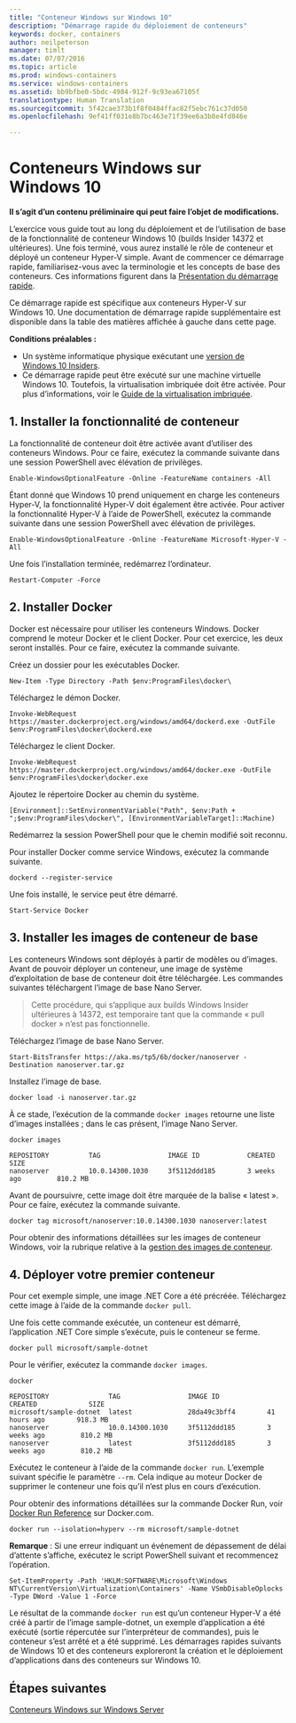 ```yaml
---
title: "Conteneur Windows sur Windows 10"
description: "Démarrage rapide du déploiement de conteneurs"
keywords: docker, containers
author: neilpeterson
manager: timlt
ms.date: 07/07/2016
ms.topic: article
ms.prod: windows-containers
ms.service: windows-containers
ms.assetid: bb9bfbe0-5bdc-4984-912f-9c93ea67105f
translationtype: Human Translation
ms.sourcegitcommit: 5f42cae373b1f8f0484ffac82f5ebc761c37d050
ms.openlocfilehash: 9ef41ff031e8b7bc463e71f39ee6a3b8e4fd846e

---
```


# Conteneurs Windows sur Windows 10

**Il s’agit d’un contenu préliminaire qui peut faire l’objet de modifications.** 

L’exercice vous guide tout au long du déploiement et de l’utilisation de base de la fonctionnalité de conteneur Windows 10 (builds Insider 14372 et ultérieures). Une fois terminé, vous aurez installé le rôle de conteneur et déployé un conteneur Hyper-V simple. Avant de commencer ce démarrage rapide, familiarisez-vous avec la terminologie et les concepts de base des conteneurs. Ces informations figurent dans la [Présentation du démarrage rapide](./quick_start.md). 

Ce démarrage rapide est spécifique aux conteneurs Hyper-V sur Windows 10. Une documentation de démarrage rapide supplémentaire est disponible dans la table des matières affichée à gauche dans cette page.

**Conditions préalables :**

- Un système informatique physique exécutant une [version de Windows 10 Insiders](https://insider.windows.com/).   
- Ce démarrage rapide peut être exécuté sur une machine virtuelle Windows 10. Toutefois, la virtualisation imbriquée doit être activée. Pour plus d’informations, voir le [Guide de la virtualisation imbriquée](https://msdn.microsoft.com/en-us/virtualization/hyperv_on_windows/user_guide/nesting).

## 1. Installer la fonctionnalité de conteneur

La fonctionnalité de conteneur doit être activée avant d’utiliser des conteneurs Windows. Pour ce faire, exécutez la commande suivante dans une session PowerShell avec élévation de privilèges. 

```none
Enable-WindowsOptionalFeature -Online -FeatureName containers -All
```

Étant donné que Windows 10 prend uniquement en charge les conteneurs Hyper-V, la fonctionnalité Hyper-V doit également être activée. Pour activer la fonctionnalité Hyper-V à l’aide de PowerShell, exécutez la commande suivante dans une session PowerShell avec élévation de privilèges.

```none
Enable-WindowsOptionalFeature -Online -FeatureName Microsoft-Hyper-V -All
```

Une fois l’installation terminée, redémarrez l’ordinateur.

```none
Restart-Computer -Force
```

## 2. Installer Docker

Docker est nécessaire pour utiliser les conteneurs Windows. Docker comprend le moteur Docker et le client Docker. Pour cet exercice, les deux seront installés. Pour ce faire, exécutez la commande suivante. 

Créez un dossier pour les exécutables Docker.

```none
New-Item -Type Directory -Path $env:ProgramFiles\docker\
```

Téléchargez le démon Docker.

```none
Invoke-WebRequest https://master.dockerproject.org/windows/amd64/dockerd.exe -OutFile $env:ProgramFiles\docker\dockerd.exe
```

Téléchargez le client Docker.

```none
Invoke-WebRequest https://master.dockerproject.org/windows/amd64/docker.exe -OutFile $env:ProgramFiles\docker\docker.exe
```

Ajoutez le répertoire Docker au chemin du système.

```none
[Environment]::SetEnvironmentVariable("Path", $env:Path + ";$env:ProgramFiles\docker\", [EnvironmentVariableTarget]::Machine)
```

Redémarrez la session PowerShell pour que le chemin modifié soit reconnu.

Pour installer Docker comme service Windows, exécutez la commande suivante.

```none
dockerd --register-service
```

Une fois installé, le service peut être démarré.

```none
Start-Service Docker
```

## 3. Installer les images de conteneur de base

Les conteneurs Windows sont déployés à partir de modèles ou d’images. Avant de pouvoir déployer un conteneur, une image de système d’exploitation de base de conteneur doit être téléchargée. Les commandes suivantes téléchargent l’image de base Nano Server.
    
> Cette procédure, qui s’applique aux builds Windows Insider ultérieures à 14372, est temporaire tant que la commande « pull docker » n’est pas fonctionnelle.

Téléchargez l’image de base Nano Server. 

```none
Start-BitsTransfer https://aka.ms/tp5/6b/docker/nanoserver -Destination nanoserver.tar.gz
```

Installez l’image de base.

```none  
docker load -i nanoserver.tar.gz
```

À ce stade, l’exécution de la commande `docker images` retourne une liste d’images installées ; dans le cas présent, l’image Nano Server.

```none
docker images

REPOSITORY          TAG                 IMAGE ID            CREATED             SIZE
nanoserver          10.0.14300.1030     3f5112ddd185        3 weeks ago         810.2 MB
```

Avant de poursuivre, cette image doit être marquée de la balise « latest ». Pour ce faire, exécutez la commande suivante.

```none
docker tag microsoft/nanoserver:10.0.14300.1030 nanoserver:latest
```

Pour obtenir des informations détaillées sur les images de conteneur Windows, voir la rubrique relative à la [gestion des images de conteneur](../management/manage_images.md).

## 4. Déployer votre premier conteneur

Pour cet exemple simple, une image .NET Core a été précréée. Téléchargez cette image à l’aide de la commande `docker pull`.

Une fois cette commande exécutée, un conteneur est démarré, l’application .NET Core simple s’exécute, puis le conteneur se ferme. 

```none
docker pull microsoft/sample-dotnet
```

Pour le vérifier, exécutez la commande `docker images`.

```none
docker 

REPOSITORY               TAG                 IMAGE ID            CREATED             SIZE
microsoft/sample-dotnet  latest              28da49c3bff4        41 hours ago        918.3 MB
nanoserver               10.0.14300.1030     3f5112ddd185        3 weeks ago         810.2 MB
nanoserver               latest              3f5112ddd185        3 weeks ago         810.2 MB
```

Exécutez le conteneur à l’aide de la commande `docker run`. L’exemple suivant spécifie le paramètre `--rm`. Cela indique au moteur Docker de supprimer le conteneur une fois qu’il n’est plus en cours d’exécution. 

Pour obtenir des informations détaillées sur la commande Docker Run, voir [Docker Run Reference]( https://docs.docker.com/engine/reference/run/) sur Docker.com.

```none
docker run --isolation=hyperv --rm microsoft/sample-dotnet
```

**Remarque** : Si une erreur indiquant un événement de dépassement de délai d’attente s’affiche, exécutez le script PowerShell suivant et recommencez l’opération.

```none
Set-ItemProperty -Path 'HKLM:SOFTWARE\Microsoft\Windows NT\CurrentVersion\Virtualization\Containers' -Name VSmbDisableOplocks -Type DWord -Value 1 -Force
```

Le résultat de la commande `docker run` est qu’un conteneur Hyper-V a été créé à partir de l’image sample-dotnet, un exemple d’application a été exécuté (sortie répercutée sur l’interpréteur de commandes), puis le conteneur s’est arrêté et a été supprimé. Les démarrages rapides suivants de Windows 10 et des conteneurs exploreront la création et le déploiement d’applications dans des conteneurs sur Windows 10.

## Étapes suivantes

[Conteneurs Windows sur Windows Server](./quick_start_windows_server.md)





<!--HONumber=Jul16_HO2-->


